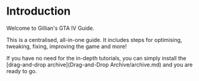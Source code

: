# Introduction

Welcome to Gillian's GTA IV Guide.

This is a centralised, all-in-one guide. It includes steps for optimising, tweaking, fixing, improving the game and more!

If you have no need for the in-depth tutorials, you can simply install the [drag-and-drop archive](Drag-and-Drop Archive/archive.md) and you are ready to go.


